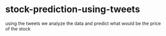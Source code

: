 # stock-prediction-using-tweets
using the tweets we analyze the data and predict what would be the price of the stock
